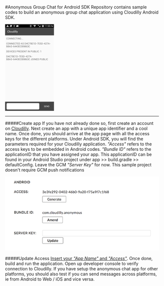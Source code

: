 #Anonymous Group Chat for Android SDK
Repository contains sample codes to build an anonymous group chat application using Cloudilly Android SDK.

![Anonymous](https://github.com/Cloudilly/Images/blob/master/android_anonymous.png)

---

#####Create app
If you have not already done so, first create an account on [Cloudilly](https://cloudilly.com). Next create an app with a unique app identifier and a cool name. Once done, you should arrive at the app page with all the access keys for the different platforms. Under Android SDK, you will find the parameters required for your Cloudilly application. _"Access"_ refers to the access keys to be embedded in Android codes. _"Bundle ID"_ refers to the applicationID that you have assigned your app. This applicationID can be found in your Android Studio project under app >> build.gradle >> defaultConfig. Leave the GCM _"Server Key"_ for now. This sample project doesn't require GCM push notifications

![Android Console](https://github.com/cloudilly/images/blob/master/android_console.png)

#####Update Access
[Insert your _"App Name"_ and _"Access"_](../../blob/master/app/src/main/java/com/cloudilly/anonymous/ChatActivity.java#L33-L34). Once done, build and run the application. Open up developer console to verify connection to Cloudilly. If you have setup the anonymous chat app for other platforms, you should also test if you can send messages across platforms, ie from Android to Web / iOS and vice versa.
